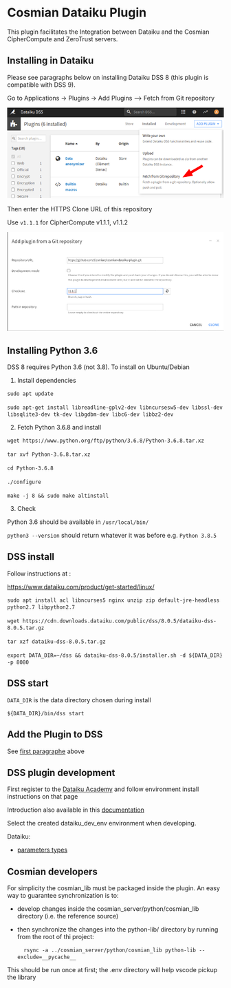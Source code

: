 # Cosmian Dataiku Plugin

This plugin facilitates the Integration between Dataiku and the Cosmian CipherCompute and ZeroTrust servers.

## Installing in Dataiku

Please see paragraphs below on installing Dataiku DSS 8 (this plugin is compatible with DSS 9).

Go to Applications -> Plugins -> Add Plugins --> Fetch from Git repository

![dss_plugins](./dss_plugins.png)

Then enter the HTTPS Clone URL of this repository

Use `v1.1.1` for CipherCompute v1.1.1, v1.1.2

![plugin_url](./plugin_url.png)


## Installing Python 3.6

DSS 8 requires Python 3.6 (not 3.8). To install on Ubuntu/Debian

1. Install dependencies

```
sudo apt update

sudo apt-get install libreadline-gplv2-dev libncursesw5-dev libssl-dev libsqlite3-dev tk-dev libgdbm-dev libc6-dev libbz2-dev
```

2. Fetch Python 3.6.8 and install

```
wget https://www.python.org/ftp/python/3.6.8/Python-3.6.8.tar.xz

tar xvf Python-3.6.8.tar.xz

cd Python-3.6.8

./configure

make -j 8 && sudo make altinstall
```

3. Check

Python 3.6 should be available in `/usr/local/bin/`

`python3 --version` should return whatever it was before e.g. `Python 3.8.5`


## DSS install

Follow instructions at :

https://www.dataiku.com/product/get-started/linux/


```
sudo apt install acl libncurses5 nginx unzip zip default-jre-headless python2.7 libpython2.7

wget https://cdn.downloads.dataiku.com/public/dss/8.0.5/dataiku-dss-8.0.5.tar.gz

tar xzf dataiku-dss-8.0.5.tar.gz

export DATA_DIR=~/dss && dataiku-dss-8.0.5/installer.sh -d ${DATA_DIR} -p 8080

```


## DSS start

`DATA_DIR` is the data directory chosen during install 

    ${DATA_DIR}/bin/dss start


## Add the Plugin to DSS

See [first paragraphe](#installing-in-dataiku) above


## DSS plugin development

First register to the [Dataiku Academy](https://academy.dataiku.com/plugin-development/514705)
and follow environment install instructions on that page

Introduction also available in this [documentation](https://doc.dataiku.com/dss/latest/plugins/reference/index.html?highlight=plugin%20development)

Select the created dataiku_dev_env environment when developing.

Dataiku:

 - [parameters types](https://doc.dataiku.com/dss/latest/plugins/reference/params.html)

## Cosmian developers

For simplicity the cosmian_lib must be packaged inside the plugin.
An easy way to guarantee synchronization is to:

- develop changes inside the cosmian_server/python/cosmian_lib directory (i.e. the reference source)
- then synchronize the changes into the python-lib/ directory by running from the root of thi project:

        rsync -a ../cosmian_server/python/cosmian_lib python-lib --exclude=__pycache__ 

This should be run once at first; the .env directory will help vscode pickup the library

